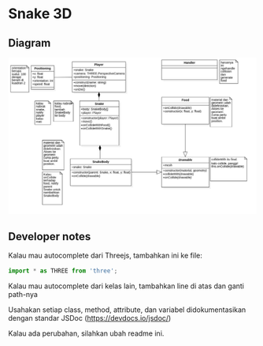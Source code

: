 # Snake 3D

## Diagram

![Main](Main.jpg)

## Developer notes

Kalau mau autocomplete dari Threejs, tambahkan ini ke file:

```js
import * as THREE from 'three';
```

Kalau mau autocomplete dari kelas lain, tambahkan line di atas dan ganti path-nya

Usahakan setiap class, method, attribute, dan variabel didokumentasikan dengan standar JSDoc (https://devdocs.io/jsdoc/)

Kalau ada perubahan, silahkan ubah readme ini.